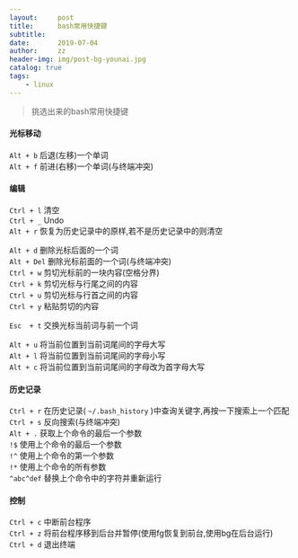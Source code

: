 ```yaml
---
layout:     post
title:      bash常用快捷键
subtitle:   
date:       2019-07-04
author:     zz
header-img: img/post-bg-younai.jpg
catalog: true
tags:
    - linux
---
```


> 挑选出来的bash常用快捷键

#### 光标移动
`Alt + b`   后退(左移)一个单词  
`Alt + f`   前进(右移)一个单词(与终端冲突)  

#### 编辑
`Ctrl + l`  清空  
`Ctrl + _`  Undo  
`Alt + r`   恢复为历史记录中的原样,若不是历史记录中的则清空  

`Alt + d`   删除光标后面的一个词  
`Alt + Del` 删除光标前面的一个词(与终端冲突)  
`Ctrl + w`  剪切光标前的一块内容(空格分界)  
`Ctrl + k`  剪切光标与行尾之间的内容  
`Ctrl + u`  剪切光标与行首之间的内容  
`Ctrl + y`  粘贴剪切的内容  

`Esc  + t`  交换光标当前词与前一个词  

`Alt + u`   将当前位置到当前词尾间的字母大写  
`Alt + l`   将当前位置到当前词尾间的字母小写  
`Alt + c`   将当前位置到当前词尾间的字母改为首字母大写  

#### 历史记录
`Ctrl + r`  在历史记录( `~/.bash_history` )中查询关键字,再按一下搜索上一个匹配  
`Ctrl + s`  反向搜索(与终端冲突)  
`Alt + .`   获取上个命令的最后一个参数  
`!$`        使用上个命令的最后一个参数  
`!^`        使用上个命令的第一个参数  
`!*`        使用上个命令的所有参数  
`^abc^def`  替换上个命令中的字符并重新运行  

#### 控制
`Ctrl + c`  中断前台程序  
`Ctrl + z`  将前台程序移到后台并暂停(使用fg恢复到前台,使用bg在后台运行)  
`Ctrl + d`  退出终端  



